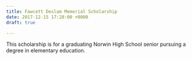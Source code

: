 ```yaml
---
title: Fawcett Deslam Memorial Scholarship
date: 2017-12-15 17:28:00 +0000
draft: true

---
```

This scholarship is for a graduating Norwin High School senior pursuing a degree in elementary education.